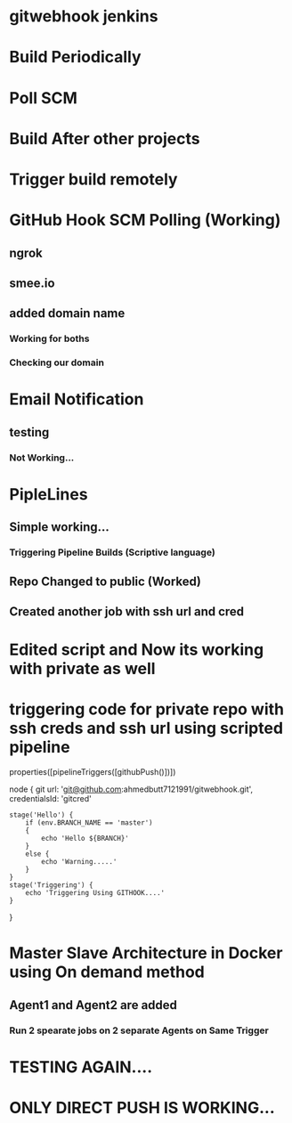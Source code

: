 # gitwebhook jenkins
# Build Periodically
# Poll SCM
# Build After other projects
# Trigger build remotely
# GitHub Hook SCM Polling (Working)
## ngrok
## smee.io
## added domain name
### Working for boths
### Checking our domain
# Email Notification
## testing
### Not Working...
# PipleLines
## Simple working...
### Triggering Pipeline Builds (Scriptive language)
## Repo Changed to public (Worked)
## Created another job with ssh url and cred
# Edited script and Now its working with private as well
# triggering code for private repo with ssh creds and ssh url using scripted pipeline
properties([pipelineTriggers([githubPush()])])

node {
    git url: 'git@github.com:ahmedbutt7121991/gitwebhook.git', credentialsId: 'gitcred'
    
    stage('Hello') {
        if (env.BRANCH_NAME == 'master')
        {
            echo 'Hello ${BRANCH}'
        }
        else {
            echo 'Warning.....'
        }
    }
    stage('Triggering') {
        echo 'Triggering Using GITHOOK....'
    }
}
# Master Slave Architecture in Docker using On demand method
## Agent1 and Agent2 are added
### Run 2 spearate jobs on 2 separate Agents on Same Trigger
# TESTING AGAIN....
# ONLY DIRECT PUSH IS WORKING...

